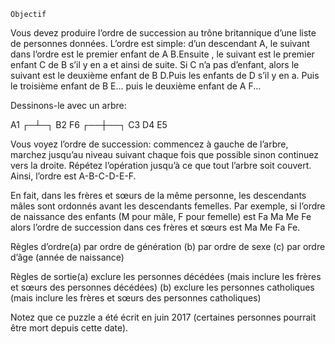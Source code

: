  	Objectif
Vous devez produire l’ordre de succession au trône britannique d’une liste de personnes données.
L’ordre est simple:
d’un descendant A, le suivant dans l’ordre est le premier enfant de A B.Ensuite
, le suivant est le premier enfant C de B s’il y en a et ainsi de suite.
Si C n’a pas d’enfant, alors le suivant est le deuxième enfant de B D.Puis
les enfants de D s’il y en a. Puis le troisième enfant de B E... puis le deuxième enfant de A F...

Dessinons-le avec un arbre:

 A1
 ┌─┴─┐
 B2 F6
 ┌──┼──┐
 C3 D4 E5


Vous voyez l’ordre de succession: commencez à gauche de l’arbre, marchez jusqu’au niveau suivant chaque fois que possible sinon continuez vers la droite. Répétez l’opération jusqu’à ce que tout l’arbre soit couvert.
Ainsi, l’ordre est A-B-C-D-E-F.

En fait, dans les frères et sœurs de la même personne, les descendants mâles sont ordonnés avant les descendants femelles. Par exemple, si l’ordre de naissance des enfants (M pour mâle, F pour femelle) est Fa Ma Me Fe alors l’ordre de succession dans ces frères et sœurs est Ma Me Fa Fe.

Règles
d’ordre(a) par ordre de génération
(b) par ordre de sexe
(c) par ordre d’âge (année de naissance)

Règles
de sortie(a) exclure les personnes décédées (mais inclure les frères et sœurs des personnes décédées)
(b) exclure les personnes catholiques (mais inclure les frères et sœurs des personnes catholiques)

Notez que ce puzzle a été écrit en juin 2017 (certaines personnes pourrait être mort depuis cette date).
